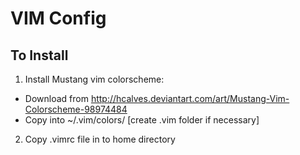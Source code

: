 VIM Config
=====

To Install
-----
1. Install Mustang vim colorscheme:
  - Download from http://hcalves.deviantart.com/art/Mustang-Vim-Colorscheme-98974484
  - Copy into ~/.vim/colors/ [create .vim folder if necessary]
2. Copy .vimrc file in to home directory
